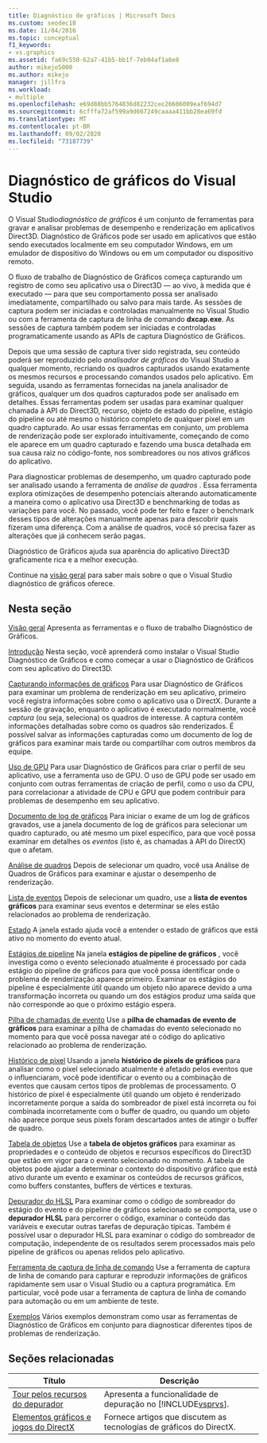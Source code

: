 ```yaml
---
title: Diagnóstico de gráficos | Microsoft Docs
ms.custom: seodec18
ms.date: 11/04/2016
ms.topic: conceptual
f1_keywords:
- vs.graphics
ms.assetid: fa69c550-62a7-41b5-bb1f-7eb04af1a6e8
author: mikejo5000
ms.author: mikejo
manager: jillfra
ms.workload:
- multiple
ms.openlocfilehash: e69d88bb5764836d82232cec26606009eaf694d7
ms.sourcegitcommit: 6cfffa72af599a9d667249caaaa411bb28ea69fd
ms.translationtype: MT
ms.contentlocale: pt-BR
ms.lasthandoff: 09/02/2020
ms.locfileid: "73187739"
---
```

# <a name="visual-studio-graphics-diagnostics"></a>Diagnóstico de gráficos do Visual Studio
O Visual Studio*diagnóstico de gráficos* é um conjunto de ferramentas para gravar e analisar problemas de desempenho e renderização em aplicativos Direct3D. Diagnóstico de Gráficos pode ser usado em aplicativos que estão sendo executados localmente em seu computador Windows, em um emulador de dispositivo do Windows ou em um computador ou dispositivo remoto.

 O fluxo de trabalho de Diagnóstico de Gráficos começa capturando um registro de como seu aplicativo usa o Direct3D — ao vivo, à medida que é executado — para que seu comportamento possa ser analisado imediatamente, compartilhado ou salvo para mais tarde. As sessões de captura podem ser iniciadas e controladas manualmente no Visual Studio ou com a ferramenta de captura de linha de comando **dxcap.exe**. As sessões de captura também podem ser iniciadas e controladas programaticamente usando as APIs de captura Diagnóstico de Gráficos.

 Depois que uma sessão de captura tiver sido registrada, seu conteúdo poderá ser reproduzido pelo *analisador de gráficos* do Visual Studio a qualquer momento, recriando os quadros capturados usando exatamente os mesmos recursos e processando comandos usados pelo aplicativo. Em seguida, usando as ferramentas fornecidas na janela analisador de gráficos, qualquer um dos quadros capturados pode ser analisado em detalhes. Essas ferramentas podem ser usadas para examinar qualquer chamada à API do Direct3D, recurso, objeto de estado do pipeline, estágio do pipeline ou até mesmo o histórico completo de qualquer pixel em um quadro capturado. Ao usar essas ferramentas em conjunto, um problema de renderização pode ser explorado intuitivamente, começando de como ele aparece em um quadro capturado e fazendo uma busca detalhada em sua causa raiz no código-fonte, nos sombreadores ou nos ativos gráficos do aplicativo.

 Para diagnosticar problemas de desempenho, um quadro capturado pode ser analisado usando a ferramenta de *análise de quadros* . Essa ferramenta explora otimizações de desempenho potenciais alterando automaticamente a maneira como o aplicativo usa Direct3D e benchmarking de todas as variações para você. No passado, você pode ter feito e fazer o benchmark desses tipos de alterações manualmente apenas para descobrir quais fizeram uma diferença. Com a análise de quadros, você só precisa fazer as alterações que já conhecem serão pagas.

 Diagnóstico de Gráficos ajuda sua aparência do aplicativo Direct3D graficamente rica e a melhor execução.

 Continue na [visão geral](overview-of-visual-studio-graphics-diagnostics.md) para saber mais sobre o que o Visual Studio diagnóstico de gráficos oferece.

## <a name="in-this-section"></a>Nesta seção
 [Visão geral](overview-of-visual-studio-graphics-diagnostics.md) Apresenta as ferramentas e o fluxo de trabalho Diagnóstico de Gráficos.

 [Introdução](getting-started-with-visual-studio-graphics-diagnostics.md) Nesta seção, você aprenderá como instalar o Visual Studio Diagnóstico de Gráficos e como começar a usar o Diagnóstico de Gráficos com seu aplicativo do Direct3D.

 [Capturando informações de gráficos](capturing-graphics-information.md) Para usar Diagnóstico de Gráficos para examinar um problema de renderização em seu aplicativo, primeiro você registra informações sobre como o aplicativo usa o DirectX. Durante a sessão de gravação, enquanto o aplicativo é executado normalmente, você *captura* (ou seja, seleciona) os quadros de interesse. A captura contém informações detalhadas sobre como os quadros são renderizados. É possível salvar as informações capturadas como um documento de log de gráficos para examinar mais tarde ou compartilhar com outros membros da equipe.

 [Uso de GPU](../../profiling/gpu-usage.md) Para usar Diagnóstico de Gráficos para criar o perfil de seu aplicativo, use a ferramenta uso de GPU. O uso de GPU pode ser usado em conjunto com outras ferramentas de criação de perfil, como o uso da CPU, para correlacionar a atividade de CPU e GPU que podem contribuir para problemas de desempenho em seu aplicativo.

 [Documento de log de gráficos](graphics-log-document.md) Para iniciar o exame de um log de gráficos gravados, use a janela documento de log de gráficos para selecionar um quadro capturado, ou até mesmo um pixel específico, para que você possa examinar em detalhes os *eventos* (isto é, as chamadas à API do DirectX) que o afetam.

 [Análise de quadros](graphics-frame-analysis.md) Depois de selecionar um quadro, você usa Análise de Quadros de Gráficos para examinar e ajustar o desempenho de renderização.

 [Lista de eventos](graphics-event-list.md) Depois de selecionar um quadro, use a **lista de eventos gráficos** para examinar seus eventos e determinar se eles estão relacionados ao problema de renderização.

 [Estado](graphics-state.md) A janela estado ajuda você a entender o estado de gráficos que está ativo no momento do evento atual.

 [Estágios de pipeline](graphics-pipeline-stages.md) Na janela **estágios de pipeline de gráficos** , você investiga como o evento selecionado atualmente é processado por cada estágio do pipeline de gráficos para que você possa identificar onde o problema de renderização aparece primeiro. Examinar os estágios do pipeline é especialmente útil quando um objeto não aparece devido a uma transformação incorreta ou quando um dos estágios produz uma saída que não corresponde ao que o próximo estágio espera.

 [Pilha de chamadas de evento](graphics-event-call-stack.md) Use a **pilha de chamadas de evento de gráficos** para examinar a pilha de chamadas do evento selecionado no momento para que você possa navegar até o código do aplicativo relacionado ao problema de renderização.

 [Histórico de pixel](graphics-pixel-history.md) Usando a janela **histórico de pixels de gráficos** para analisar como o pixel selecionado atualmente é afetado pelos eventos que o influenciaram, você pode identificar o evento ou a combinação de eventos que causam certos tipos de problemas de processamento. O histórico de pixel é especialmente útil quando um objeto é renderizado incorretamente porque a saída do sombreador de pixel está incorreta ou foi combinada incorretamente com o buffer de quadro, ou quando um objeto não aparece porque seus pixels foram descartados antes de atingir o buffer de quadro.

 [Tabela de objetos](graphics-object-table.md) Use a **tabela de objetos gráficos** para examinar as propriedades e o conteúdo de objetos e recursos específicos do Direct3D que estão em vigor para o evento selecionado no momento. A tabela de objetos pode ajudar a determinar o contexto do dispositivo gráfico que está ativo durante um evento e examinar os conteúdos de recursos gráficos, como buffers constantes, buffers de vértices e texturas.

 [Depurador do HLSL](hlsl-shader-debugger.md) Para examinar como o código de sombreador do estágio do evento e do pipeline de gráficos selecionado se comporta, use o **depurador HLSL** para percorrer o código, examinar o conteúdo das variáveis e executar outras tarefas de depuração típicas. Também é possível usar o depurador HLSL para examinar o código do sombreador de computação, independente de os resultados serem processados mais pelo pipeline de gráficos ou apenas relidos pelo aplicativo.

 [Ferramenta de captura de linha de comando](command-line-capture-tool.md) Use a ferramenta de captura de linha de comando para capturar e reproduzir informações de gráficos rapidamente sem usar o Visual Studio ou a captura programática. Em particular, você pode usar a ferramenta de captura de linha de comando para automação ou em um ambiente de teste.

 [Exemplos](graphics-diagnostics-examples.md) Vários exemplos demonstram como usar as ferramentas de Diagnóstico de Gráficos em conjunto para diagnosticar diferentes tipos de problemas de renderização.

## <a name="related-sections"></a>Seções relacionadas

| Título | Descrição |
| - | - |
| [Tour pelos recursos do depurador](../debugger-feature-tour.md) | Apresenta a funcionalidade de depuração no [!INCLUDE[vsprvs](../../code-quality/includes/vsprvs_md.md)]. |
| [Elementos gráficos e jogos do DirectX](/windows/win32/directx) | Fornece artigos que discutem as tecnologias de gráficos do DirectX. |
